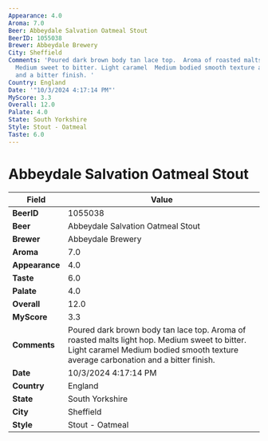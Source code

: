 ```yaml
---
Appearance: 4.0
Aroma: 7.0
Beer: Abbeydale Salvation Oatmeal Stout
BeerID: 1055038
Brewer: Abbeydale Brewery
City: Sheffield
Comments: 'Poured dark brown body tan lace top.  Aroma of roasted malts light hop.
  Medium sweet to bitter. Light caramel  Medium bodied smooth texture average carbonation
  and a bitter finish. '
Country: England
Date: '"10/3/2024 4:17:14 PM"'
MyScore: 3.3
Overall: 12.0
Palate: 4.0
State: South Yorkshire
Style: Stout - Oatmeal
Taste: 6.0
---
```


# Abbeydale Salvation Oatmeal Stout

| Field         | Value |
|---------------|-------|
| **BeerID** | 1055038 |
| **Beer** | Abbeydale Salvation Oatmeal Stout |
| **Brewer** | Abbeydale Brewery |
| **Aroma** | 7.0 |
| **Appearance** | 4.0 |
| **Taste** | 6.0 |
| **Palate** | 4.0 |
| **Overall** | 12.0 |
| **MyScore** | 3.3 |
| **Comments** | Poured dark brown body tan lace top.  Aroma of roasted malts light hop. Medium sweet to bitter. Light caramel  Medium bodied smooth texture average carbonation and a bitter finish.  |
| **Date** | 10/3/2024 4:17:14 PM |
| **Country** | England |
| **State** | South Yorkshire |
| **City** | Sheffield |
| **Style** | Stout - Oatmeal |
